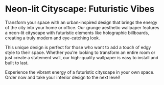 <!--font:Poppins-->

# Neon-lit Cityscape: Futuristic Vibes

Transform your space with an urban-inspired design that brings the energy of the city into your home or office. Our grunge aesthetic wallpaper features a neon-lit cityscape with futuristic elements like holographic billboards, creating a truly modern and eye-catching look.

This unique design is perfect for those who want to add a touch of edgy style to their space. Whether you're looking to transform an entire room or just create a statement wall, our high-quality wallpaper is easy to install and built to last.

Experience the vibrant energy of a futuristic cityscape in your own space. Order now and take your interior design to the next level!

<!--

Write me markdown content of website with wallpaper:

"An urban-inspired wallpaper with a grunge aesthetic, featuring a neon-lit cityscape with futuristic elements such as holographic billboards."

The header of the page should not be copy of the text but rather a real content of the website which is using this wallpaper.


---


# Future City Wallpaper

Add a touch of urban style to your space with our grunge-inspired wallpaper featuring a neon-lit cityscape. This unique design incorporates futuristic elements such as holographic billboards, creating a truly modern and eye-catching look.

Made from high-quality materials, our wallpaper is easy to install and built to last. Whether you're looking to transform an entire room or just add a statement wall, this wallpaper is sure to impress.

Order now and bring the energy of the city into your home or office!


---


Heading should not include word "wallpaper". The website should not be about the wallpaper itself, wallpaper is just a related background, rewrite whole content.


---


# Experience the Futuristic Vibe of a Neon-Lit Cityscape

Transform your space with an urban-inspired design that brings the energy of the city into your home or office. Our grunge aesthetic wallpaper features a neon-lit cityscape with futuristic elements like holographic billboards, creating a truly modern and eye-catching look.

This unique design is perfect for those who want to add a touch of edgy style to their space. Whether you're looking to transform an entire room or just create a statement wall, our high-quality wallpaper is easy to install and built to last.

Experience the vibrant energy of a futuristic cityscape in your own space. Order now and take your interior design to the next level!


---


Write me a Google font which is best fitting for the website.

Pick from the list:
- IBM Plex Sans
- Cinzel
- Raleway
- Playfair Display
- Montserrat
- Great Vibes
- Lobster
- Lato
- Cormorant Garamond
- Cabin
- Dancing Script
- Cinzel Decorative
- Alegreya
- Poppins
- Roboto
- Barlow Condensed
- Orbitron
- Exo 2
- Open Sans
- Creepster
- Futura
- Inter


Write just the font name nothing else.


---


Poppins

-->
